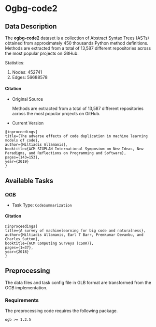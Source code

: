 # Ogbg-code2
## Data Description

The **ogbg-code2** dataset is a collection of Abstract Syntax Trees (ASTs) obtained from approximately 450 thousands Python method definitions. Methods are extracted from a total of 13,587 different repositories across the most popular projects on GitHub. 

Statistics:
1. Nodes: 452741
2. Edges: 56688578

#### Citation
- Original Source

  Methods are extracted from a total of 13,587 different repositories across the most popular projects on GitHub.
- Current Version
```
@inproceedings{
title={The adverse effects of code duplication in machine learning models of code},
author={Miltiadis Allamanis},
booktitle={ACM SIGPLAN International Symposium on New Ideas, New Paradigms, and Reflections on Programming and Software},
pages={143=153},
year={2019}
}
```

## Available Tasks
### [OGB](https://ogb.stanford.edu/)
- Task Type: `CodeSummarization`

#### Citation
``` 
@inproceedings{
title={A survey of machinelearning for big code and naturalness},
author={Miltiadis Allamanis, Earl T Barr, Premkumar Devanbu, and Charles Sutton},
booktitle={ACM Computing Surveys (CSUR)},
pages={1=37},
year={2018}
}
```

## Preprocessing
The data files and task config file in GLB format are transformed from the OGB implementation. 

### Requirements
The preprocessing code requires the following package.
```
ogb >= 1.2.5
```
